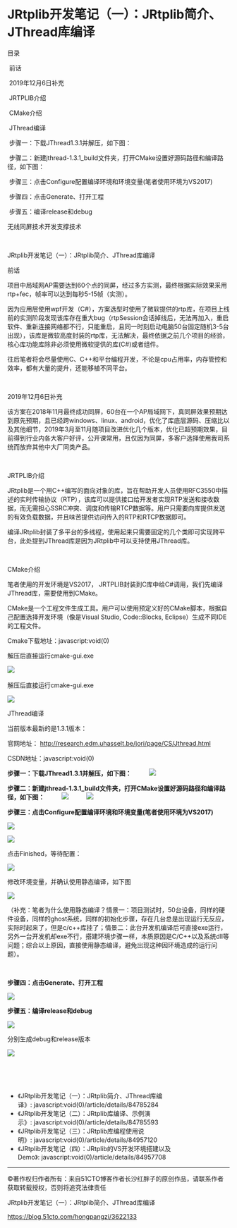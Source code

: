 # JRtplib开发笔记（一）：JRtplib简介、JThread库编译

目录

 前话

 2019年12月6日补充

 JRTPLIB介绍

 CMake介绍

 JThread编译

 步骤一：下载JThread1.3.1并解压，如下图：

 步骤二：新建jthread-1.3.1_build文件夹，打开CMake设置好源码路径和编译路径，如下图：

 步骤三：点击Configure配置编译环境和环境变量(笔者使用环境为VS2017)

 步骤四：点击Generate、打开工程

 步骤五：编译release和debug

无线同屏技术开发支撑技术

 

JRtplib开发笔记（一）：JRtplib简介、JThread库编译
 

前话

项目中局域网AP需要达到60个点的同屏，经过多方实测，最终根据实际效果采用rtp+fec，帧率可以达到每秒5-15帧（实测）。

因为应用层使用wpf开发（C#），方案选型时使用了微软提供的rtp库，在项目上线前的实测阶段发现该库存在重大bug（rtpSession会话掉线后，无法再加入，重启软件、重新连接网络都不行，只能重启，且同一时刻启动电脑50台固定随机3-5台出现），该库是微软高度封装的rtp库，无法解决，最终依据之前几个项目的经验，核心库功能库除非必须使用微软提供的库(C#)或者组件。

往后笔者将会尽量使用C、C++和平台编程开发，不论是cpu占用率，内存管控和效率，都有大量的提升，还能移植不同平台。

 

2019年12月6日补充

该方案在2018年11月最终成功同屏，60台在一个AP局域网下，真同屏效果预期达到原先预期，且已经跨windows、linux、android，优化了库底层源码、压缩比以及其他细节，2019年3月至11月随项目改进优化几个版本，优化已超预期效果，目前得到行业内各大客户好评，公开课常用，且仅因为同屏，多客户选择使用我司系统而放弃其他中大厂同类产品。

 

JRTPLIB介绍

JRtplib是一个用C++编写的面向对象的库，旨在帮助开发人员使用RFC3550中描述的实时传输协议（RTP），该库可以提供接口给开发者实现RTP发送和接收数据，而无需担心SSRC冲突、调度和传输RTCP数据等。用户只需要向库提供发送的有效负载数据，并且味苦提供访问传入的RTP和RTCP数据即可。

编译JRtplib封装了多平台的多线程，使用起来只需要固定的几个类即可实现跨平台，此处提到JThread库是因为JRtplib中可以支持使用JThread库。

 

CMake介绍

笔者使用的开发环境是VS2017， JRTPLIB封装到C库中给C#调用，我们先编译JThread库，需要使用到CMake。

CMake是一个工程文件生成工具。用户可以使用预定义好的CMake脚本，根据自己配置选择开发环境（像是Visual Studio, Code::Blocks, Eclipse）生成不同IDE的工程文件。

Cmake下载地址：javascript:void(0)

解压后直接运行cmake-gui.exe

![](./jrtplib/af85a59b7c5cd621098ad9a38f14d8ac.png) 

解压后直接运行cmake-gui.exe

![](./jrtplib/9d5dd8e06ed08c1583aede278064d723.png)

JThread编译

当前版本最新的是1.3.1版本：

官网地址： http://research.edm.uhasselt.be/jori/page/CS/Jthread.html

CSDN地址：javascript:void(0)

**步骤一：下载JThread1.3.1并解压，如下图：**
        
![](./jrtplib/c59c02ad3b78c5c7385ee807e3842821.png)

**步骤二：新建jthread-1.3.1_build文件夹，打开CMake设置好源码路径和编译路径，如下图：**
        
![](./jrtplib/d0c7bbbc57aedacb961aeab2ea2bb85d.png)
        
![](./jrtplib/729f885e37783a66382f56746ed47a1a.png)

**步骤三：点击Configure配置编译环境和环境变量(笔者使用环境为VS2017)**

![](./jrtplib/8146c73d86a655aacde23b8bb79f86f1.png)

![](./jrtplib/5062c3a6e28ab3653b587b5d2b563f27.png)

点击Finished，等待配置：

![](./jrtplib/89e6d4ee04a73353b99f512695a3fdda.png)

修改环境变量，并确认使用静态编译，如下图

![](./jrtplib/00c8a638514e618cc532e7e790474b4f.png)

（补充：笔者为什么使用静态编译？情景一：项目测试时，50台设备，同样的硬件设备，同样的ghost系统，同样的初始化步骤，存在几台总是出现运行无反应，实际时起来了，但是c/c++库挂了；情景二：此台开发机编译后可直接exe运行，另外一台开发机却exe不行，搭建环境步骤一样，本质原因是C/C++以及系统dll等问题；综合以上原因，直接使用静态编译，避免出现这种因环境造成的运行问题）。

 

**步骤四：点击Generate、打开工程**

![](./jrtplib/62c0e3d8880517e4d0c18b4fa8abea7e.png)

**步骤五：编译release和debug**

![](./jrtplib/7e8e0d05ff1bcd41d1906d3e54e3733b.png)

分别生成debug和release版本

![](./jrtplib/24aca8f291efce28346d06e50d41da18.png)
        

 

 
- 《JRtplib开发笔记（一）：JRtplib简介、JThread库编译》: javascript:void(0)/article/details/84785284
- 《JRtplib开发笔记（二）：JRtplib库编译、示例演示》: javascript:void(0)/article/details/84785593
- 《JRtplib开发笔记（三）：JRtplib库编程使用说明》: javascript:void(0)/article/details/84957120
- 《JRtplib开发笔记（四）：JRtplib的VS开发环境搭建以及Demo》: javascript:void(0)/article/details/84957708

-----------------------------------

©著作权归作者所有：来自51CTO博客作者长沙红胖子的原创作品，请联系作者获取转载授权，否则将追究法律责任

JRtplib开发笔记（一）：JRtplib简介、JThread库编译

https://blog.51cto.com/hongpangzi/3622133
